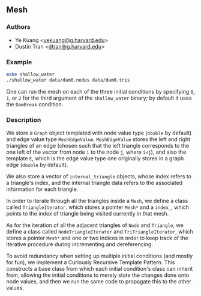 ## Mesh

### Authors
* Ye Kuang \<yekuang@g.harvard.edu\>
* Dustin Tran \<dtran@g.harvard.edu\>

### Example
```bash
make shallow_water
./shallow_water data/dam0.nodes data/dam0.tris
```
One can run the mesh on each of the three initial conditions by specifying `0`,
`1`, or `2` for the third argument of the `shallow_water` binary; by default it
uses the `DamBreak` condition.

### Description
We store a `Graph` object templated with node value type (`double` by default)
and edge value type `MeshEdgeValue`. `MeshEdgeValue` stores the left and right
triangles of an edge (chosen such that the left triangle corresponds to the one
left of the vector from node `i` to the node `j`, where `i<j`), and also the
template `E`, which is the edge value type one originally stores in a graph edge
(`double` by default).

We also store a vector of `internal_triangle` objects, whose index refers to a
triangle's index, and the internal triangle data refers to the associated
information for each triangle.

In order to iterate through all the triangles inside a `Mesh`, we define a class
called `TriangleIterator`. which stores a pointer `Mesh*` and a `index_`, which
points to the index of triangle being visited currently in that mesh.

As for the iteration of all the adjacent triangles of `Node` and `Triangle`, we
define a class called `NodeTriangleIterator` and `TriTriangleIterator`, which
stores a pointer `Mesh*` and one or two indices in order to keep track of the
iterative procedure during incrementing and dereferencing.

To avoid redundancy when setting up multiple initial conditions (and mostly for
fun), we implement a Curiously Recursive Template Pattern. This constructs a
base class from which each initial condition's class can inherit from, allowing
the initial conditions to merely state the changes done onto node values, and
then we run the same code to propagate this to the other values.
